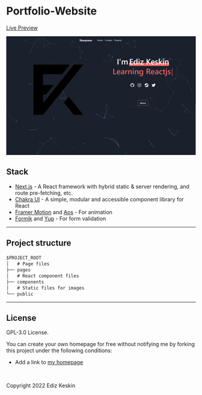 # Portfolio-Website

[Live Preview](https://edizkeskin.com/)

[![Demo](./public/demo.png)](https://edizkeskin.com/)

## Stack

- [Next.js](https://nextjs.org/) - A React framework with hybrid static & server rendering, and route pre-fetching, etc.
- [Chakra UI](https://chakra-ui.com/) - A simple, modular and accessible component library for React
- [Framer Motion](https://www.framer.com/motion/) and [Aos](https://michalsnik.github.io/aos/) - For animation
- [Formik](https://formik.org/) and [Yup](https://www.npmjs.com/package/yup) - For form validation

---

## Project structure

```
$PROJECT_ROOT
│   # Page files
├── pages
│   # React component files
├── components
│   # Static files for images
└── public
```
---

## License

GPL-3.0 License.

You can create your own homepage for free without notifying me by forking this project under the following conditions:

- Add a link to [my homepage](https://edizkeskin.com/)

<br />

Copyright 2022 Ediz Keskin